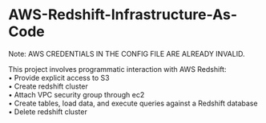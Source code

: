 # AWS-Redshift-Infrastructure-As-Code

Note: AWS CREDENTIALS IN THE CONFIG FILE ARE ALREADY INVALID.

This project involves programmatic interaction with AWS Redshift:
<br>• Provide explicit access to S3
<br>• Create redshift cluster
<br>• Attach VPC security group through ec2
<br>• Create tables, load data, and execute queries against a Redshift database
<br>• Delete redshift cluster
